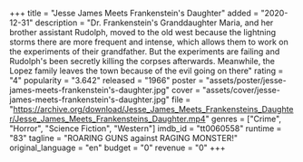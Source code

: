 +++
title = "Jesse James Meets Frankenstein's Daughter"
added = "2020-12-31"
description = "Dr. Frankenstein's Granddaughter Maria, and her brother assistant Rudolph, moved to the old west because the lightning storms there are more frequent and intense, which allows them to work on the experiments of their grandfather. But the experiments are failing and Rudolph's been secretly killing the corpses afterwards. Meanwhile, the Lopez family leaves the town because of the evil going on there"
rating = "4"
popularity = "3.642"
released = "1966"
poster = "assets/poster/jesse-james-meets-frankenstein's-daughter.jpg"
cover = "assets/cover/jesse-james-meets-frankenstein's-daughter.jpg"
file = "https://archive.org/download/Jesse_James_Meets_Frankensteins_Daughter/Jesse_James_Meets_Frankensteins_Daughter.mp4"
genres = ["Crime", "Horror", "Science Fiction", "Western"]
imdb_id = "tt0060558"
runtime = "83"
tagline = "ROARING GUNS against RAGING MONSTER!"
original_language = "en"
budget = "0"
revenue = "0"
+++

